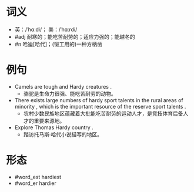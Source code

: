 # 词义
- 英：/ˈhɑːdi/； 美：/ˈhɑːrdi/
- #adj 耐寒的；能吃苦耐劳的；适应力强的；能越冬的
- #n 哈迪[哈代]；(锻工用的)一种方柄凿
# 例句
- Camels are tough and Hardy creatures .
	- 骆驼是生命力很强、能吃苦耐劳的动物。
- There exists large numbers of hardy sport talents in the rural areas of minority , which is the important resource of the reserve sport talents .
	- 农村少数民族地区蕴藏着大批能吃苦耐劳的运动人才，是竞技体育后备人才的重要来源地。
- Explore Thomas Hardy country .
	- 踏访托马斯∙哈代小说描写的地区。
# 形态
- #word_est hardiest
- #word_er hardier
